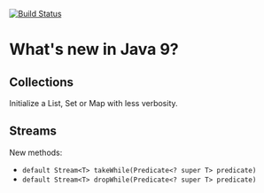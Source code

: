 [![Build Status](https://travis-ci.org/jesusgsdev/whatsnewinjava9.svg?branch=master)](https://travis-ci.org/jesusgsdev/whatsnewinjava9)
# What's new in Java 9?

## Collections

Initialize a List, Set or Map with less verbosity.

## Streams

New methods:
- `default Stream<T> takeWhile(Predicate<? super T> predicate)`
- `default Stream<T> dropWhile(Predicate<? super T> predicate)`
